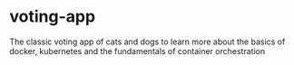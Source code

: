 # voting-app
The classic voting app of cats and dogs to learn more about the basics of docker, kubernetes and the fundamentals of container orchestration
